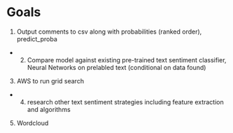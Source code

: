 # Goals

1. Output comments to csv along with probabilities (ranked order), predict_proba
* 2. Compare model against existing pre-trained text sentiment classifier, Neural Networks on prelabled text (conditional on data found)
3. AWS to run grid search
* 4. research other text sentiment strategies including feature extraction and algorithms
5. Wordcloud
